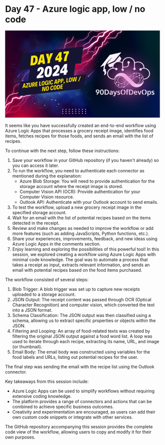 # Day 47 - Azure logic app, low / no code
[![Watch the video](thumbnails/day47.png)](https://www.youtube.com/watch?v=pEB4Kp6JHfI)

 It seems like you have successfully created an end-to-end workflow using Azure Logic Apps that processes a grocery receipt image, identifies food items, fetches recipes for those foods, and sends an email with the list of recipes.

To continue with the next step, follow these instructions:

1. Save your workflow in your GitHub repository (if you haven't already) so you can access it later.
2. To run the workflow, you need to authenticate each connector as mentioned during the explanation:
   - Azure Blob Storage: You will need to provide authentication for the storage account where the receipt image is stored.
   - Computer Vision API (OCR): Provide authentication for your Computer Vision resource.
   - Outlook API: Authenticate with your Outlook account to send emails.
3. To test the workflow, upload a new grocery receipt image in the specified storage account.
4. Wait for an email with the list of potential recipes based on the items detected in the receipt.
5. Review and make changes as needed to improve the workflow or add more features (such as adding JavaScripts, Python functions, etc.).
6. Share your experiences, improvements, feedback, and new ideas using Azure Logic Apps in the comments section.
7. Enjoy learning and exploring the possibilities of this powerful tool!
In this session, we explored creating a workflow using Azure Logic Apps with minimal code knowledge. The goal was to automate a process that takes a receipt as input, extracts relevant information, and sends an email with potential recipes based on the food items purchased.

The workflow consisted of several steps:

1. Blob Trigger: A blob trigger was set up to capture new receipts uploaded to a storage account.
2. JSON Output: The receipt content was passed through OCR (Optical Character Recognition) and computer vision, which converted the text into a JSON format.
3. Schema Classification: The JSON output was then classified using a schema, allowing us to extract specific properties or objects within the JSON.
4. Filtering and Looping: An array of food-related texts was created by filtering the original JSON output against a food word list. A loop was used to iterate through each recipe, extracting its name, URL, and image (or thumbnail).
5. Email Body: The email body was constructed using variables for the food labels and URLs, listing out potential recipes for the user.

The final step was sending the email with the recipe list using the Outlook connector.

Key takeaways from this session include:

* Azure Logic Apps can be used to simplify workflows without requiring extensive coding knowledge.
* The platform provides a range of connectors and actions that can be combined to achieve specific business outcomes.
* Creativity and experimentation are encouraged, as users can add their own custom code snippets or integrate with other services.

The GitHub repository accompanying this session provides the complete code view of the workflow, allowing users to copy and modify it for their own purposes.
